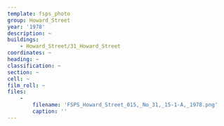 ```yaml
---
template: fsps_photo
group: Howard_Street
year: '1978'
description: ~
buildings:
    - Howard_Street/31_Howard_Street
coordinates: ~
heading: ~
classification: ~
section: ~
cell: ~
film_roll: ~
files:
    -
        filename: 'FSPS_Howard_Street_015,_No_31,_15-1-A,_1978.png'
        caption: ''
---
```

